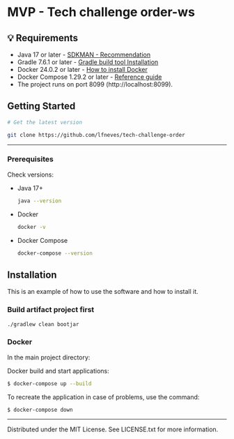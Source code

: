 # MVP - Tech challenge order-ws

## 💡 Requirements

- Java 17 or later - [SDKMAN - Recommendation](https://sdkman.io/install)
- Gradle 7.6.1 or later - [Gradle build tool Installation](https://gradle.org/install/)
- Docker 24.0.2 or later - [How to install Docker](https://docs.docker.com/engine/install/)
- Docker Compose 1.29.2 or later - [Reference guide](https://docs.docker.com/compose/install/)
- The project runs on port 8099 (http://localhost:8099).

<!-- GETTING STARTED -->
## Getting Started

```sh
# Get the latest version

git clone https://github.com/lfneves/tech-challenge-order
```
---

### Prerequisites
Check versions:
* Java 17+
  ```sh
  java --version
  ```

* Docker
  ```sh
  docker -v
  ```

* Docker Compose
  ```sh
  docker-compose --version
  ```

## Installation
This is an example of how to use the software and how to install it.

### Build artifact project first
```sh
./gradlew clean bootjar
```

### Docker

In the main project directory:

Docker build and start applications:
  ```sh 
  $ docker-compose up --build
  ```

To recreate the application in case of problems, use the command:

  ```
  $ docker-compose down
  ```
---

Distributed under the MIT License. See LICENSE.txt for more information.
